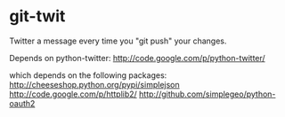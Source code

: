 git-twit
========

Twitter a message every time you "git push" your changes.

Depends on python-twitter:
  http://code.google.com/p/python-twitter/

which depends on the following packages:
  http://cheeseshop.python.org/pypi/simplejson
  http://code.google.com/p/httplib2/
  http://github.com/simplegeo/python-oauth2
